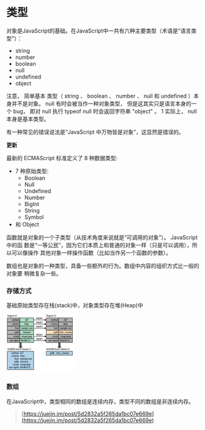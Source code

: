 # 类型

对象是JavaScript的基础。在JavaScript中一共有六种主要类型（术语是“语言类型”）：

* string
* number
* boolean
* null
* undefined
* object

注意， 简单基本 类型（ string 、 boolean 、 number 、 null 和 undefined ）本身并不是对象。 null 有时会被当作一种对象类型， 但是这其实只是语言本身的一个 bug， 即对 null 执行 typeof null 时会返回字符串 "object" 。 1 实际上， null 本身是基本类型。

有一种常见的错误说法是“JavaScript 中万物皆是对象”，这显然是错误的。

**更新**

最新的 ECMAScript 标准定义了 8 种数据类型:

* 7 种原始类型:
  * Boolean
  * Null
  * Undefined
  * Number
  * BigInt
  * String
  * Symbol 
* 和 Object

函数就是对象的一个子类型（从技术角度来说就是“可调用的对象”）。 JavaScript 中的函 数是“一等公民”，因为它们本质上和普通的对象一样（只是可以调用），所以可以像操作 其他对象一样操作函数（比如当作另一个函数的参数）。

数组也是对象的一种类型，具备一些额外的行为。数组中内容的组织方式比一般的对象要 稍微复杂一些。

### 存储方式

基础原始类型存在栈\(stack\)中，对象类型存在堆\(Heap\)中

![](../.gitbook/assets/image%20%2849%29.png)

### 数组

在JavaScript中，类型相同的数组是连续内存，类型不同的数组是非连续内存。

> [https://juejin.im/post/5d2832a5f265da1bc07e669e](https://juejin.im/post/5d2832a5f265da1bc07e669e)

